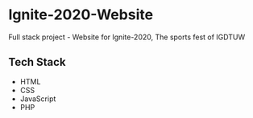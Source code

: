 # Ignite-2020-Website
Full stack project - Website for Ignite-2020, The sports fest of IGDTUW
## Tech Stack
 * HTML
 * CSS
 * JavaScript
 * PHP
